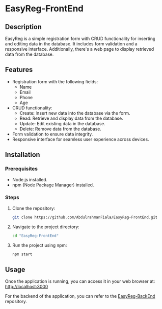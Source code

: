 # EasyReg-FrontEnd

## Description

EasyReg is a simple registration form with CRUD functionality for inserting and editing data in the database. It includes form validation and a responsive interface. Additionally, there's a web page to display retrieved data from the database.

## Features

- Registration form with the following fields:
  - Name
  - Email
  - Phone
  - Age
- CRUD functionality:
  - Create: Insert new data into the database via the form.
  - Read: Retrieve and display data from the database.
  - Update: Edit existing data in the database.
  - Delete: Remove data from the database.
- Form validation to ensure data integrity.
- Responsive interface for seamless user experience across devices.

## Installation

### Prerequisites
- Node.js installed.
- npm (Node Package Manager) installed.

### Steps
1. Clone the repository:
   ```bash
   git clone https://github.com/AbdulrahmanFiala/EasyReg-FrontEnd.git

2. Navigate to the project directory:
   ```bash
   cd "EasyReg-FrontEnd"

3. Run the project using npm:
   ```bash
   npm start

## Usage
Once the application is running, you can access it in your web browser at:
[http://localhost:3000](http://localhost:3000)

For the backend of the application, you can refer to the [EasyReg-BackEnd](https://github.com/AbdulrahmanFiala/EasyReg-BackEnd) repository.
